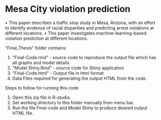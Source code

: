 # Mesa City violation prediction
 •	This paper describes a traffic stop study in Mesa, Arizona, with an effort to identify evidence of racial disparities and predicting arrest violations at different locations. 
 •	This paper investigates machine-learning-based violation prediction at different locations.
 
 
 "Final_Thesis" folder contains:
1. "Final-Code.rmd" - source code to reproduce the output file which has all graphs and model details
2. "Model Shiny.Rmd" - source code for Shiny application
3. "Final-Code.html" - Output file in html format
4. Data Files required for generating the output HTML from the code.


Steps to follow for running this code
1. Open this zip file in R-studio.
2. Set working directory to this folder manually from menu bar.
3. Run the file Final-code and Model Shiny to produce desired output HTML file.
